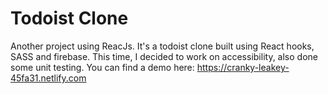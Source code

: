 # Todoist Clone
Another project using ReacJs. It's a todoist clone built using React hooks, SASS and firebase. This time, I decided to work on accessibility, also done some unit testing. You can find a demo here: https://cranky-leakey-45fa31.netlify.com
